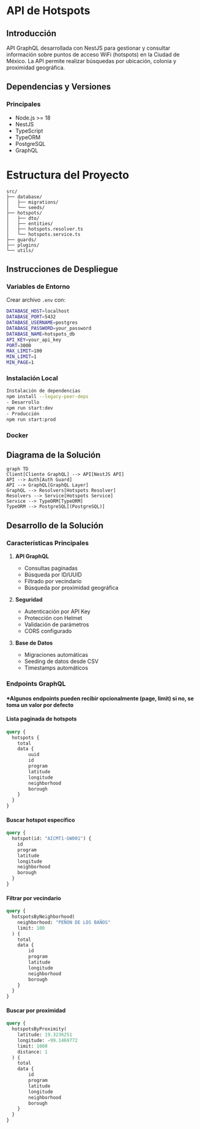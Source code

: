 # API de Hotspots

## Introducción
API GraphQL desarrollada con NestJS para gestionar y consultar información sobre puntos de acceso WiFi (hotspots) en la Ciudad de México. La API permite realizar búsquedas por ubicación, colonia y proximidad geográfica.

## Dependencias y Versiones

### Principales
- Node.js >= 18
- NestJS
- TypeScript
- TypeORM
- PostgreSQL
- GraphQL

# Estructura del Proyecto

```
src/
├── database/
│   ├── migrations/
│   └── seeds/
├── hotspots/
│   ├── dto/
│   ├── entities/
│   ├── hotspots.resolver.ts
│   └── hotspots.service.ts
├── guards/
├── plugins/
└── utils/
```
## Instrucciones de Despliegue

### Variables de Entorno
Crear archivo `.env` con:

```bash
DATABASE_HOST=localhost
DATABASE_PORT=5432
DATABASE_USERNAME=postgres
DATABASE_PASSWORD=your_password
DATABASE_NAME=hotspots_db
API_KEY=your_api_key
PORT=3000
MAX_LIMIT=100
MIN_LIMIT=1
MIN_PAGE=1
```

### Instalación Local

```bash
Instalación de dependencias
npm install --legacy-peer-deps
- Desarrollo
npm run start:dev
- Producción
npm run start:prod
```

### Docker

## Diagrama de la Solución

```mermaid
graph TD
Client[Cliente GraphQL] --> API[NestJS API]
API --> Auth[Auth Guard]
API --> GraphQL[GraphQL Layer]
GraphQL --> Resolvers[Hotspots Resolver]
Resolvers --> Service[Hotspots Service]
Service --> TypeORM[TypeORM]
TypeORM --> PostgreSQL[(PostgreSQL)]
```



## Desarrollo de la Solución

### Características Principales

1. **API GraphQL**
   - Consultas paginadas
   - Búsqueda por ID/UUID
   - Filtrado por vecindario
   - Búsqueda por proximidad geográfica

2. **Seguridad**
   - Autenticación por API Key
   - Protección con Helmet
   - Validación de parámetros
   - CORS configurado

3. **Base de Datos**
   - Migraciones automáticas
   - Seeding de datos desde CSV
   - Timestamps automáticos

### Endpoints GraphQL
#### *Algunos endpoints pueden recibir opcionalmente (page, limit) si no, se toma un valor por defecto

#### Lista paginada de hotspots
```graphql
query {
  hotspots {
    total
    data {
        uuid
        id
        program
        latitude
        longitude
        neighborhood
        borough
    }
  }
}
```

#### Buscar hotspot específico
```graphql
query {
  hotspot(id: "AICMT1-GW001") {
    id
    program
    latitude
    longitude
    neighborhood
    borough
  }
}
```


#### Filtrar por vecindario
```graphql
query {
  hotspotsByNeighborhood(
    neighborhood: "PEÑON DE LOS BAÑOS"
    limit: 100
  ) {
    total
    data {
        id
        program
        latitude
        longitude
        neighborhood
        borough
    }
  }
}
```

#### Buscar por proximidad
```graphql
query {
  hotspotsByProximity(
    latitude: 19.3236251
    longitude: -99.1469772
    limit: 1000
    distance: 1
  ) {
    total
    data {
        id
        program
        latitude
        longitude
        neighborhood
        borough
    }
  }
}
```